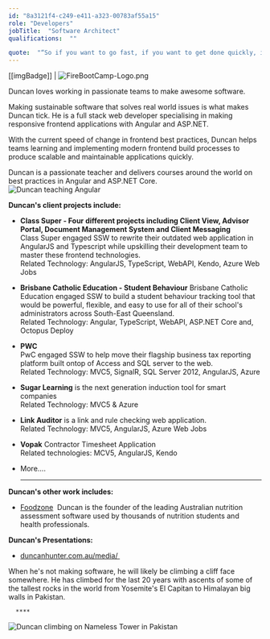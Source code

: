 ```yaml
---
id: "8a3121f4-c249-e411-a323-00783af55a15"
role: "Developers"
jobTitle:  "Software Architect"
qualifications:  ""

quote:  "“So if you want to go fast, if you want to get done quickly, if you want your code to be easy to write, make it easy to read.”  ― Robert C. Martin, Clean Code: A Handbook of Agile Software Craftsmanship"
---
```



[[imgBadge]]
| ![FireBootCamp-Logo.png](./Images/Bio/FireBootCamp-Logo.png) 
   

Duncan loves working in passionate teams to make awesome software.   

Making sustainable software that solves real world issues is what makes Duncan tick. He is a full stack web developer specialising in making responsive frontend applications with Angular and ASP.NET.   

With the current speed of change in frontend best practices, Duncan helps teams learning and implementing modern frontend build processes to produce scalable and maintainable applications quickly.   

Duncan is a passionate teacher and delivers courses around the world on best practices in Angular and ASP.NET Core.  
![Duncan teaching Angular ](./Images/Bio/duncan-at-google.jpg) 
  

**Duncan's client projects include:** 

*   **Class Super - Four different projects including Client View, Advisor Portal, Document Management System and Client Messaging**  
Class Super engaged SSW to rewrite their outdated web application in AngularJS and Typescript while upskilling their development team to master these frontend technologies.     
Related Technology: AngularJS, TypeScript, WebAPI, Kendo, Azure Web Jobs
*   **Brisbane Catholic Education - Student Behaviour** 
Brisbane Catholic Education engaged SSW to build a student behaviour tracking tool that would be powerful, flexible, and easy to use for all of their school's administrators across South-East Queensland.   
Related Technology: Angular, TypeScript, WebAPI, ASP.NET Core and, Octopus Deploy</strong>

*   **PWC**  
PwC engaged SSW to help move their flagship business tax reporting platform built ontop of Access and SQL server to the web.  
Related Technology: MVC5, SignalR, SQL Server 2012, AngularJS, Azure
*  **Sugar Learning** is the next generation induction tool for smart companies  
Related Technology: MVC5 & Azure</strong>
*   **Link Auditor** is a link and rule checking web application.   
Related Technology: MVC5, AngularJS, Azure Web Jobs  

*   **Vopak** Contractor Timesheet Application  
Related technologies: MCV5, AngularJS, Kendo
*   More....  

      **** 

 **Duncan's other work includes:**  

*   [Foodzone](https://foodzone.com.au/)  Duncan is the founder of the leading Australian nutrition assessment software used by thousands of nutrition students and health professionals.

 **Duncan's Presentations:**

*   [duncanhunter.com.au/media/ ](https://duncanhunter.com.au/media/)   

 When he's not making software, he will likely be climbing a cliff face somewhere. He has climbed for the last 20 years with ascents of some of the tallest rocks in the world from Yosemite's El Capitan to Himalayan big walls in Pakistan. 
  
      **** 

 ![Duncan climbing on [Nameless Tower](http://en.wikipedia.org/wiki/Trango_Towers) in Pakistan](./Images/Bio/DuncanHunter-Climbing.png)  
